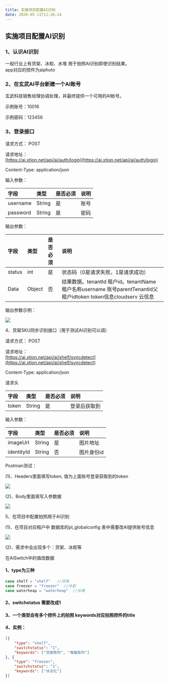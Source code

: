```yaml
---
title: 实施项目配置AI识别
date: 2020-05-11T11:26:14
---
```


## 实施项目配置AI识别

### 1、认识AI识别

一般行业上有货架、冰柜、水堆 用于拍照AI识别即使识别结果。  
app对应的控件为aiphoto

### 2、在玄武AI平台新建一个AI账号

玄武科技销售经理协调处理，并最终提供一个可用的AI帐号。  
  
示例账号：10016  
  
示例密码：123456

### 3、登录接口

请求方式： POST  
  
请求地址：  
[https://ai.xtion.net/api/ai/auth/login](https://ai.xtion.net/api/ai/auth/login)  
  
Content-Type: application/json  
  
输入参数：

|字段|类型|是否必须|说明|
|:---|:---|:---|:---|
|username|String|是|账号|
|password|String|是|密码|

输出参数：

|字段|类型|是否必须|说明|
|:---|:---|:---|:---|
|status|int|是|状态码（0是请求失败，1是请求成功）|
|Data|Object|否|结果数据。tenantId 租户id。tenantName 租户名称username 账号parentTenantId父租户idtoken token信息cloudserv 云信息|

输出参数示例：

![](http://apaas.wxchina.com:8881/wp-content/uploads/%E5%AE%9E%E6%96%BD%E9%A1%B9%E7%9B%AE%E9%85%8D%E7%BD%AEAI%E8%AF%86%E5%88%AB-1.png)

4、货架SKU同步识别接口（用于测试AI识别可以调）  
  
请求方式： POST  
  
请求地址：  
[https://ai.xtion.net/api/ai/shelf/syncdetect](https://ai.xtion.net/api/ai/shelf/syncdetect)  
  
Content-Type: application/json  
  
请求头

|字段|类型|是否必须|说明|
|:---|:---|:---|:---|
|token|String|是|登录后获取到|

输入参数：

|字段|类型|是否必须|说明|
|:---|:---|:---|:---|
|imageUrl|String|是|图片地址|
|identityId|String|否|图片身份id|

Postman测试：  
  
(1)、Headers里面填写token, 值为上面账号登录获取到的token  
  
![](http://apaas.wxchina.com:8881/wp-content/uploads/%E5%AE%9E%E6%96%BD%E9%A1%B9%E7%9B%AE%E9%85%8D%E7%BD%AEAI%E8%AF%86%E5%88%AB-2.png)

(2)、Body里面填写入参数据  
  
![](http://apaas.wxchina.com:8881/wp-content/uploads/%E5%AE%9E%E6%96%BD%E9%A1%B9%E7%9B%AE%E9%85%8D%E7%BD%AEAI%E8%AF%86%E5%88%AB3.png)

5、在项目中配置拍照用于AI识别  
  
(1)、在项目对应租户中 数据库的pl\_globalconfig 表中需要改AI提供账号信息  
  
![](http://apaas.wxchina.com:8881/wp-content/uploads/%E5%AE%9E%E6%96%BD%E9%A1%B9%E7%9B%AE%E9%85%8D%E7%BD%AEAI%E8%AF%86%E5%88%AB4.png)

(2)、需求中会出现多个：货架、冰柜等  
  
在AISwitch中的值改数据

#### 1、type为三种

```js
case shelf = "shelf"   //货架
case freezer = "freezer"  //冰柜 
case waterheap = "waterheap"  //水堆
```

#### 2、switchstatus 需要改成1

#### 3、一个类型会有多个控件上的拍照 keywords对应拍照控件的title

#### 4、实例：

```json
[{
    "type": "shelf",
    "switchstatus": "1",
    "keywords": ["货架陈列", "堆箱陈列"]
}, {
    "type": "freezer",
    "switchstatus": "1",
    "keywords": ["冰冻化"]
}]
```